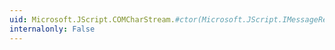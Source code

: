 ```yaml
---
uid: Microsoft.JScript.COMCharStream.#ctor(Microsoft.JScript.IMessageReceiver)
internalonly: False
---
```

